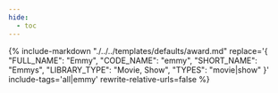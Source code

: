 ```yaml
---
hide:
  - toc
---
```

{%
    include-markdown "./../../templates/defaults/award.md"
    replace='{
        "FULL_NAME": "Emmy",
        "CODE_NAME": "emmy",
        "SHORT_NAME": "Emmys",
        "LIBRARY_TYPE": "Movie, Show",
        "TYPES": "movie|show"
    }'
    include-tags='all|emmy'
    rewrite-relative-urls=false
%}